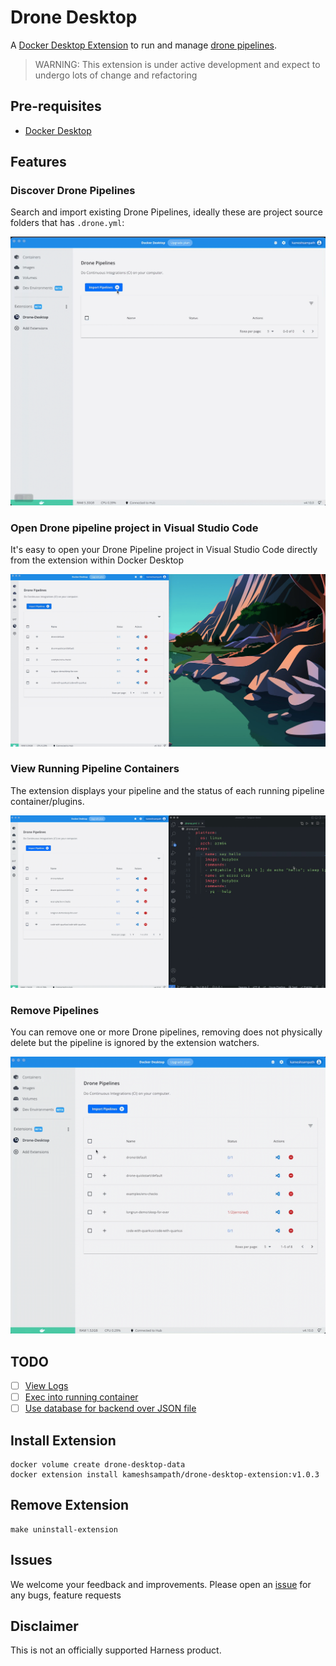 # Drone Desktop

A [Docker Desktop Extension](https://docs.docker.com/desktop/extensions/) to run and manage [drone pipelines](https://docs.drone.io/pipeline/overview/).

> WARNING: This extension is under active development and expect to undergo lots of change and refactoring

## Pre-requisites

- [Docker Desktop](https://www.docker.com/products/docker-desktop/)

## Features

### Discover Drone Pipelines

Search and import existing Drone Pipelines, ideally these are project source folders that has `.drone.yml`:

![Import Pipelines](./docs/images/drone_desktop_feature_import.gif)

### Open Drone pipeline project in Visual Studio Code

It's easy to open your Drone Pipeline project in Visual Studio Code directly from the extension within Docker Desktop

![Open in Visual Studio Code](./docs/images/drone_desktop_feature_open_in_vs_code.gif)

### View Running Pipeline Containers

The extension displays your pipeline and the status of each running pipeline container/plugins.

![View running Pipeline Containers](./docs/images/drone_desktop_feature_run_pipelines.gif)

### Remove Pipelines

You can remove one or more Drone pipelines, removing does not physically delete but the pipeline is ignored by the extension watchers.

![Remove Pipelines](./docs/images/drone_desktop_feature_remove_pipelines.gif)

## TODO

- [ ] [View Logs](https://github.com/kameshsampath/drone-desktop-docker-extension/issues/1)
- [ ] [Exec into running container](https://github.com/kameshsampath/drone-desktop-docker-extension/issues/2)
- [ ] [Use database for backend over JSON file](https://github.com/kameshsampath/drone-desktop-docker-extension/issues/3)

## Install Extension

```shell
docker volume create drone-desktop-data
docker extension install kameshsampath/drone-desktop-extension:v1.0.3
```

## Remove Extension

```shell
make uninstall-extension
```

## Issues

We welcome your feedback and improvements. Please open an [issue](https://github.com/kameshsampath/drone-desktop-docker-extension/issues) for any bugs, feature requests

## Disclaimer

This is not an officially supported Harness product.
